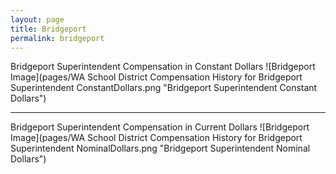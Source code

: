 ```yaml
---
layout: page
title: Bridgeport
permalink: bridgeport
---
```



Bridgeport Superintendent Compensation in Constant Dollars
![Bridgeport Image](pages/WA School District Compensation History for Bridgeport Superintendent ConstantDollars.png "Bridgeport Superintendent Constant Dollars")
___

Bridgeport Superintendent Compensation in Current Dollars
![Bridgeport Image](pages/WA School District Compensation History for Bridgeport Superintendent NominalDollars.png "Bridgeport Superintendent Nominal Dollars")